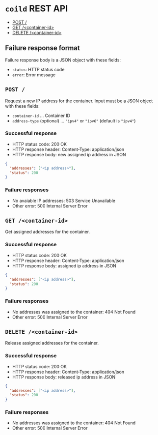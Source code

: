 `coild` REST API
================

- [POST /](#post)
- [GET /\<container-id\>](#get)
- [DELETE /\<container-id\>](#delete)

## Failure response format

Failure response body is a JSON object with these fields:

- `status`: HTTP status code
- `error`: Error message

## <a name="post" />`POST /`

Request a new IP address for the container.
Input must be a JSON object with these fields:

- `container-id` ... Container ID
- `address-type` (optional) ... `"ipv4"` or `"ipv6"` (default is `"ipv4"`)

### Successful response

- HTTP status code: 200 OK
- HTTP response header: Content-Type: application/json
- HTTP response body: new assigned ip address in JSON
```json
{
  "addresses": ["<ip address>"],
  "status": 200
}
```

### Failure responses

- No avaiable IP addresses: 503 Service Unavailable
- Other error: 500 Internal Server Error

## <a name="get" />`GET /<container-id>`

Get assigned addresses for the container.

### Successful response

- HTTP status code: 200 OK
- HTTP response header: Content-Type: application/json
- HTTP response body: assigned ip address in JSON
```json
{
  "addresses": ["<ip address>"],
  "status": 200
}
```

### Failure responses

- No addresses was assigned to the container: 404 Not Found
- Other error: 500 Internal Server Error

## <a name="delete" />`DELETE /<container-id>`

Release assigned addresses for the container.

### Successful response

- HTTP status code: 200 OK
- HTTP response header: Content-Type: application/json
- HTTP response body: released ip address in JSON
```json
{
  "addresses": ["<ip address>"],
  "status": 200
}
```

### Failure responses

- No addresses was assigned to the container: 404 Not Found
- Other error: 500 Internal Server Error
